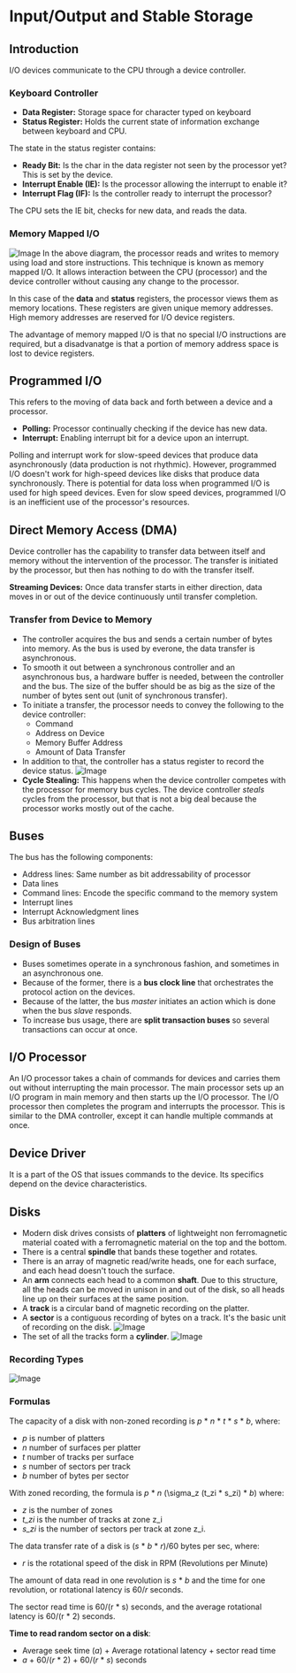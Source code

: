# Input/Output and Stable Storage

## Introduction

I/O devices communicate to the CPU through a device controller.

### Keyboard Controller
* **Data Register:** Storage space for character typed on keyboard
* **Status Register:** Holds the current state of information exchange between keyboard and CPU.

The state in the status register contains:
* **Ready Bit:** Is the char in the data register not seen by the processor yet? This is set by the device.
* **Interrupt Enable (IE):** Is the processor allowing the interrupt to enable it?
* **Interrupt Flag (IF):** Is the controller ready to interrupt the processor?

The CPU sets the IE bit, checks for new data, and reads the data.

### Memory Mapped I/O
![Image](images/mappedmemory.png)
In the above diagram, the processor reads and writes to memory using load and store instructions. This technique is known as memory mapped I/O. It allows interaction between the CPU (processor) and the device controller without causing any change to the processor.

In this case of the **data** and **status** registers, the processor views them as memory locations. These registers are given unique memory addresses. High memory addresses are reserved for I/O device registers.

The advantage of memory mapped I/O is that no special I/O instructions are required, but a disadvanatge is that a portion of memory address space is lost to device registers.

## Programmed I/O

This refers to the moving of data back and forth between a device and a processor.

* **Polling:** Processor continually checking if the device has new data.
* **Interrupt:** Enabling interrupt bit for a device upon an interrupt.

Polling and interrupt work for slow-speed devices that produce data asynchronously (data production is not rhythmic). However, programmed I/O doesn't work for high-speed devices like disks that produce data synchronously. There is potential for data loss when programmed I/O is used for high speed devices. Even for slow speed devices, programmed I/O is an inefficient use of the processor's resources.

## Direct Memory Access (DMA)
Device controller has the capability to transfer data between itself and memory without the intervention of the processor. The transfer is initiated by the processor, but then has nothing to do with the transfer itself.

**Streaming Devices:** Once data transfer starts in either direction, data moves in or out of the device continuously until transfer completion.

### Transfer from Device to Memory
* The controller acquires the bus and sends a certain number of bytes into memory. As the bus is used by everone, the data transfer is asynchronous.
* To smooth it out between a synchronous controller and an asynchronous bus, a hardware buffer is needed, between the controller and the bus. The size of the buffer should be as big as the size of the number of bytes sent out (unit of synchronous transfer).
* To initiate a transfer, the processor needs to convey the following to the device controller:
    * Command
    * Address on Device
    * Memory Buffer Address
    * Amount of Data Transfer
* In addition to that, the controller has a status register to record the device status.
![Image](images/DMAcontroller.png)
* **Cycle Stealing:** This happens when the device controller competes with the processor for memory bus cycles. The device controller *steals* cycles from the processor, but that is not a big deal because the processor works mostly out of the cache.

## Buses
 The bus has the following components:
 * Address lines: Same number as bit addressability of processor
 * Data lines
 * Command lines: Encode the specific command to the memory system
 * Interrupt lines
 * Interrupt Acknowledgment lines
 * Bus arbitration lines

### Design of Buses
* Buses sometimes operate in a synchronous fashion, and sometimes in an asynchronous one.
* Because of the former, there is a **bus clock line** that orchestrates the protocol action on the devices.
* Because of the latter, the bus *master* initiates an action which is done when the bus *slave* responds.
* To increase bus usage, there are **split transaction buses** so several transactions can occur at once.

## I/O Processor

An I/O processor takes a chain of commands for devices and carries them out without interrupting the main processor. The main processor sets up an I/O program in main memory and then starts up the I/O processor. The I/O processor then completes the program and interrupts the processor. This is similar to the DMA controller, except it can handle multiple commands at once.

## Device Driver
It is a part of the OS that issues commands to the device. Its specifics depend on the device characteristics.

## Disks
* Modern disk drives consists of **platters** of lightweight non ferromagnetic material coated with a ferromagnetic material on the top and the bottom.
* There is a central **spindle** that bands these together and rotates.
* There is an array of magnetic read/write heads, one for each surface, and each head doesn't touch the surface.
* An **arm** connects each head to a common **shaft**. Due to this structure, all the heads can be moved in unison in and out of the disk, so all heads line up on their surfaces at the same position.
* A **track** is a circular band of magnetic recording on the platter.
* A **sector** is a contiguous recording of bytes on a track. It's the basic unit of recording on the disk.
![Image](images/magneticdisk.png)
* The set of all the tracks form a **cylinder**.
![Image](images/cylinder..png)

### Recording Types
![Image](images/recording.png)

### Formulas

The capacity of a disk with non-zoned recording is *p* * *n* * *t* * *s* * *b*, where:
* *p* is number of platters
* *n* number of surfaces per platter
* *t* number of tracks per surface
* *s* number of sectors per track
* *b* number of bytes per sector

With zoned recording, the formula is *p* * *n* (\sigma_z (t_zi * s_zi) * *b*) where:
* *z* is the number of zones
* *t_zi* is the number of tracks at zone z_i
* *s_zi* is the number of sectors per track at zone z_i.

The data transfer rate of a disk is (*s* * *b* * *r*)/60 bytes per sec, where:
* *r* is the rotational speed of the disk in RPM (Revolutions per Minute)

The amount of data read in one revolution is *s* * *b* and the time for one revolution, or rotational latency is 60/*r* seconds.

The sector read time is 60/(r * s) seconds, and the average rotational latency is 60/(r * 2) seconds.

**Time to read random sector on a disk**:
* Average seek time (*a*) + Average rotational latency + sector read time
* *a* + 60/(*r* * 2) + 60/(*r* * *s*) seconds









